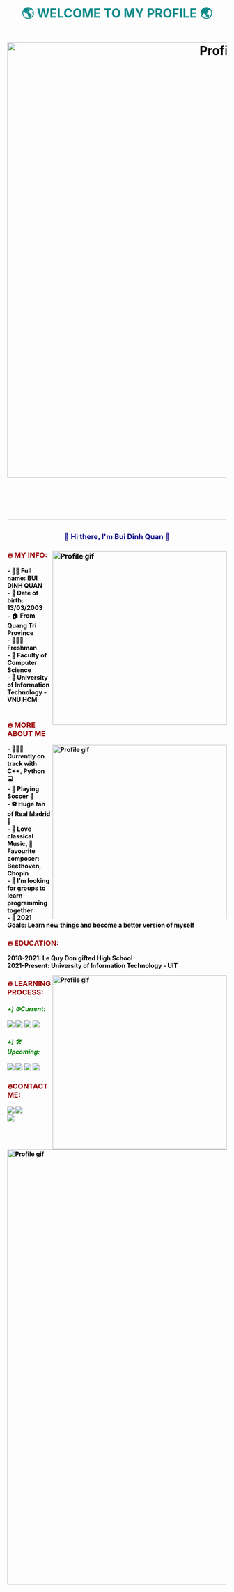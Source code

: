 <html>
<head>
<meta name="viewport" content="width=device-width, maximum-scale=1.0, initial-scale=1.0, user-scalable=no">
    <link rel="manifest" href="/manifest.json"><!-- Note manifest is in the header -->
    <link rel="stylesheet" href="styles.css">
<font color="black">
    <h1 style="color:#0f8a8a"><p align="middle">🌎 WELCOME TO MY PROFILE 🌏 <h1 /><p />
<div style="text-align: center;">

   <img align="middle" alt="Profile gif" width="1000px" src="https://scontent.fdad3-1.fna.fbcdn.net/v/t1.15752-9/249843654_429970455199000_7423438606072526658_n.png?_nc_cat=110&ccb=1-5&_nc_sid=ae9488&_nc_ohc=ma6KKS7fC9UAX8iqMy0&_nc_ht=scontent.fdad3-1.fna&oh=03_AVI6fnREpgzILHVfyzqcyqAuzh9AVtr2Vq2pjMZCG7YCtQ&oe=62372906" />
  </div>
  
   <br />
   <br />
  
<hr />
  
<h3 style="color: #0f0f8a"><p align="middle">👋 Hi there, I'm Bui Dinh Quan 👋 <h3 /><p />
<img align="right" alt="Profile gif" width="400px" src="https://user-images.githubusercontent.com/94582919/142376415-26d9dc0a-8ea6-43bd-8f65-25a1b362ca8a.gif" />
<head />
<body>
<p>
<h3 style="color: #990000"> 🔥 MY INFO: </h3>
<b>
- 👦🏻 Full name: BUI DINH QUAN <br />
- 📆 Date of birth: 13/03/2003	<br />
- 🏠 From Quang Tri Province	<br />
- 👨🏻‍🎓 Freshman	<br />
- 📝 Faculty of Computer Science 
<br />
- 🏫 University of Information Technology - VNU HCM	<br />
<br />


<p>
<h3 style="color: #990000"> 🔥 MORE ABOUT ME </h3>
    <img align="right" alt="Profile gif" width="400px" src="https://reviewedu.net/wp-content/uploads/2021/09/2232cb90-60aa-43e9-9357-c7ec51f4d82b-1400x788.jpeg" />
- 👨🏽‍💻 Currently on track with C++, Python 💻	<br />
- 🏐 Playing Soccer 🏐 	<br />
- ⚽️ Huge fan of Real Madrid 📯	<br />
- 🎼 Love classical Music, 🎹 Favourite composer: Beethoven, Chopin	<br />
- 👯 I’m looking for groups to learn programming together	<br />
- 🥅 2021 Goals: Learn new things and become a better version of myself	<br />
    
<p>
<h3 style="color: #990000"> 🔥 EDUCATION: </h3>
2018-2021: Le Quy Don gifted High School
<br />
2021-Present: University of Information Technology - UIT
<br />
</p>
<img align="right" alt="Profile gif" width="400px" src="https://user-images.githubusercontent.com/94582919/142391680-fbbe1382-9687-407d-aee9-7de0ce10cd7e.gif" />
<p>
<h3 style="color: #990000"> 🔥 LEARNING PROCESS: </h3>
<h4 style="color: green"> <b> <i> +) ⚙️Current: </i> </b> </h4> 
<img src="https://img.shields.io/badge/c-%2300599C.svg?style=for-the-badge&logo=c&logoColor=white"/> 
<img src="https://img.shields.io/badge/c++-%2300599C.svg?style=for-the-badge&logo=c%2B%2B&logoColor=white"/> 
<img src="https://img.shields.io/badge/python-3670A0?style=for-the-badge&logo=python&logoColor=ffdd54"/>
<img src="https://img.shields.io/badge/adobe-%23FF0000.svg?style=for-the-badge&logo=adobe&logoColor=white"/> </p>
<h4 style="color: green"> <b> <i> +) 🛠Upcoming:</i></b></h4>  
 <img src="https://img.shields.io/badge/css3-%231572B6.svg?style=for-the-badge&logo=css3&logoColor=white"/> 
 <img src="https://img.shields.io/badge/javascript-%23323330.svg?style=for-the-badge&logo=javascript&logoColor=%23F7DF1E"/> 
 <img src="https://img.shields.io/badge/java-%23ED8B00.svg?style=for-the-badge&logo=java&logoColor=white"/>  
 <img src="https://img.shields.io/badge/html5-%23E34F26.svg?style=for-the-badge&logo=html5&logoColor=white"/> 
<br />

  <p>
<h3 style="color: #990000"> 🔥CONTACT ME: </h3>

  
<a href="https://www.facebook.com/buidinhquan1303"><img src="https://img.shields.io/badge/Facebook-1877F2?style=for-the-badge&logo=facebook&logoColor=white"></a>
<a href="https://www.instagram.com/dquan_13/"><img src="https://img.shields.io/badge/Instagram-E4405F?style=for-the-badge&logo=instagram&logoColor=white"></a>    
<a href="mailto:21522487@gm.uit.edu.vn"><img src="https://img.shields.io/badge/Gmail-D14836?style=for-the-badge&logo=gmail&logoColor=white"></a>

  
  <img align="middle" alt="Profile gif" width="1000px" src="https://user-images.githubusercontent.com/94582919/142397841-42f9d143-f630-440f-930f-861b59462b9d.gif" />   
  <br />
   <br />

    

<body />
<html />
